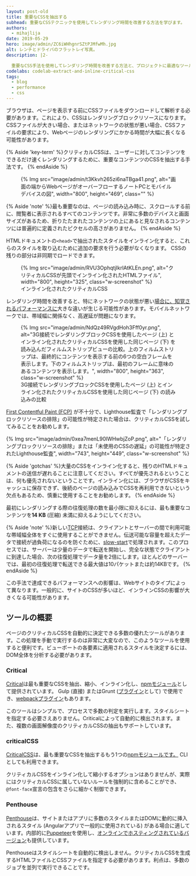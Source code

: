 ```yaml
---
layout: post-old
title: 重要なCSSを抽出する
subhead: 重要なCSSテクニックを使用してレンダリング時間を改善する方法を学びます。
authors:
  - mihajlija
date: 2019-05-29
hero: image/admin/ZC6iWHhgnrSZtPJMfwMh.jpg
alt: レンチとドライバのフラットレイ写真。
description: |2-

  重要なCSS手法を使用してレンダリング時間を改善する方法と、プロジェクトに最適なツールを選択する方法を学びます。
codelabs: codelab-extract-and-inline-critical-css
tags:
  - blog
  - performance
  - css
---
```


ブラウザは、ページを表示する前にCSSファイルをダウンロードして解析する必要があります。これにより、CSSはレンダリングブロックリソースになります。 CSSファイルが大きい場合、またはネットワークの状態が悪い場合、CSSファイルの要求により、Webページのレンダリングにかかる時間が大幅に長くなる可能性があります。

{% Aside 'key-term' %}クリティカルCSSは、ユーザーに対してコンテンツをできるだけ速くレンダリングするために、重要なコンテンツのCSSを抽出する手法です。 {% endAside %}

<figure class="w-figure">{% Img src="image/admin/t3Kkvh265zi6naTBga41.png", alt="画面の端からWebページがオーバーフローするノートPCとモバイルデバイスの図", width="800", height="469", class="" %}</figure>

{% Aside 'note' %}最も重要なのは、ページの読み込み時に、スクロールする前に、閲覧者に表示されるすべてのコンテンツです。非常に多数のデバイスと画面サイズがあるため、折りたたまれたコンテンツの上にあると見なされるコンテンツには普遍的に定義されたピクセルの高さがありません。 {% endAside %}

HTMLドキュメントの`<head>`で抽出されたスタイルをインライン化すると、これらのスタイルを取り込むために追加の要求を行う必要がなくなります。 CSSの残りの部分は非同期でロードできます。

<figure class="w-figure">{% Img src="image/admin/RVU3OphqtjlkrlAtKLEn.png", alt="クリティカルCSSが先頭でインライン化されたHTMLファイル", width="800", height="325", class="w-screenshot" %} <figcaption class="w-figcaption">インライン化されたクリティカルCSS</figcaption></figure>

レンダリング時間を改善すると、特にネットワークの状態が悪い[場合に、知覚されるパフォーマンスに](https://developers.google.com/web/fundamentals/performance/rail#ux)大きな違いが生じる可能性があります。モバイルネットワークでは、帯域幅に関係なく、高遅延が問題になります。

<figure class="w-figure">{% Img src="image/admin/NdQz49RVgdHoh3Fff0yr.png", alt="3G接続でレンダリングブロックCSSを使用したページ (上) とインライン化されたクリティカルCSSを使用した同じページ (下) を読み込んだフィルムストリップビューの比較。上のフィルムストリップは、最終的にコンテンツを表示する前の6つの空白フレームを表示します。下のフィルムストリップは、最初のフレームに意味のあるコンテンツを表示します。", width="800", height="363", class="w-screenshot" %} <figcaption class="w-figcaption">3G接続でレンダリングブロックCSSを使用したページ (上) とインライン化されたクリティカルCSSを使用した同じページ (下) の読み込みの比較</figcaption></figure>

[First Contentful Paint (FCP)](/first-contentful-paint) が不十分で、Lighthouse監査で「レンダリングブロックリソースの排除」の可能性が特定された場合は、クリティカルCSSを試してみることをお勧めします。

{% Img src="image/admin/0xea7menL90lWHwbjZoP.png", alt="「レンダリングブロックリソースの排除」または「未使用のCSSの遅延」の可能性が特定されたLighthouse監査", width="743", height="449", class="w-screenshot" %}

{% Aside 'gotchas' %}大量のCSSをインライン化すると、残りのHTMLドキュメントの送信が遅れることに注意してください。すべてが優先されるということは、何も優先されないということです。インライン化には、ブラウザがCSSをキャッシュに保存できず、後続のページの読み込みでCSSを再利用できないという欠点もあるため、慎重に使用することをお勧めします。 {% endAside %}

<p id="14KB">最初にレンダリングする際の往復処理の数を最小限に抑えるには、最も重要なコンテンツを<strong>14 KB</strong> (圧縮) 未満に抑えるようにしてください。</p>

{% Aside 'note' %}新しい[TCP](https://hpbn.co/building-blocks-of-tcp/)接続は、クライアントとサーバーの間で利用可能な帯域幅全体をすぐに使用することができません。伝送可能な容量を超えたデータで接続が過負荷になるのを防ぐために、[slow-start](https://hpbn.co/building-blocks-of-tcp/#slow-start)で処理されます。このプロセスでは、サーバーは少量のデータで転送を開始し、完全な状態でクライアントに到達した場合、次の往復処理でデータ量を2倍にします。ほとんどのサーバーでは、最初の往復処理で転送できる最大値は10パケットまたは約14KBです。 {% endAside %}

この手法で達成できるパフォーマンスへの影響は、Webサイトのタイプによって異なります。一般的に、サイトのCSSが多いほど、インラインCSSの影響が大きくなる可能性があります。

## ツールの概要

ページのクリティカルCSSを自動的に決定できる多数の優れたツールがあります。この処理を手動で実行するのは非常に大変なので、このようなツールを使用すると便利です。ビューポートの各要素に適用されるスタイルを決定するには、DOM全体を分析する必要があります。

### Critical

[Critical](https://github.com/addyosmani/critical)は最も重要なCSSを抽出、縮小、インライン化し、[npmモジュール](https://www.npmjs.com/package/critical)として提供されています。 Gulp (直接) またはGrunt ([プラグイン](https://github.com/bezoerb/grunt-critical)として) で使用でき、[webpackプラグイン](https://github.com/anthonygore/html-critical-webpack-plugin)もあります。

このツールはシンプルで、プロセスで多数の判定を実行します。スタイルシートを指定する必要さえありません。Criticalによって自動的に検出されます。また、複数の画面解像度のクリティカルCSSの抽出もサポートしています。

### criticalCSS

[CriticalCSS](https://github.com/filamentgroup/criticalCSS)は、最も重要なCSSを抽出するもう1つの[npmモジュールです。](https://www.npmjs.com/package/criticalcss) CLIとしても利用できます。

クリティカルCSSをインライン化して縮小するオプションはありませんが、実際にはクリティカルCSSに属していないルールを強制的に含めることができ、`@font-face`宣言の包含をさらに細かく制御できます。

### Penthouse

[Penthouse](https://github.com/pocketjoso/penthouse)は、サイトまたはアプリに多数のスタイルまたはDOMに動的に挿入されるスタイル (Angularアプリで一般的に使用されている) がある場合に適しています。内部的に[Puppeteer](https://github.com/GoogleChrome/puppeteer)を使用し、[オンラインでホスティングされているバージョン](https://jonassebastianohlsson.com/criticalpathcssgenerator/)も提供しています。

Penthouseはスタイルシートを自動的に検出しません。クリティカルCSSを生成するHTMLファイルとCSSファイルを指定する必要があります。利点は、多数のジョブを並列で実行できることです。
